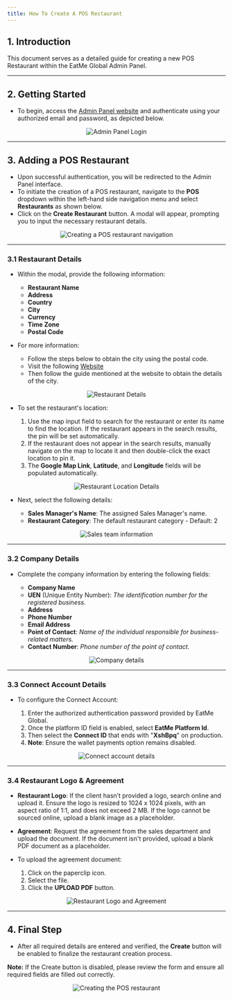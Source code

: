 ```yaml
---
title: How To Create A POS Restaurant
---
```

## 1. Introduction

This document serves as a detailed guide for creating a new POS Restaurant within the EatMe Global Admin Panel.

- - -

## 2. Getting Started

* To begin, access the [Admin Panel website](https://admin.eatmeglobal.com/) and authenticate using your authorized email and password, as depicted below.

<center>

![Admin Panel Login](/img/admin-panel-login.png)

</center>

- - -

## 3. Adding a POS Restaurant

* Upon successful authentication, you will be redirected to the Admin Panel interface.
* To initiate the creation of a POS restaurant, navigate to the **POS** dropdown within the left-hand side navigation menu and select **Restaurants** as shown below.
* Click on the **Create Restaurant** button. A modal will appear, prompting you to input the necessary restaurant details.

<center>

![Creating a POS restaurant navigation](/img/creating-a-pos-restaurant-navigation.png)

</center>

- - -

### 3.1 Restaurant Details

* Within the modal, provide the following information:

  * **Restaurant Name**
  * **Address**
  * **Country**
  * **City**
  * **Currency**
  * **Time Zone**
  * **Postal Code**
* For more information:

  * Follow the steps below to obtain the city using the postal code.
  * Visit the following [Website](https://www.mingproperty.sg/singapore-district-code/)
  * Then follow the guide mentioned at the website to obtain the details of the city.

<center>

![Restaurant Details](/img/restaurant-details-pos.png)

</center>

* To set the restaurant's location:

  1. Use the map input field to search for the restaurant or enter its name to find the location. If the restaurant appears in the search results, the pin will be set automatically.
  2. If the restaurant does not appear in the search results, manually navigate on the map to locate it and then double-click the exact location to pin it.
  3. The **Google Map Link**, **Latitude**, and **Longitude** fields will be populated automatically.

<center>

![Restaurant Location Details](/img/restaurant-location-pos.png)

</center>

* Next, select the following details:

  * **Sales Manager's Name**: The assigned Sales Manager's name.
  * **Restaurant Category**: The default restaurant category - Default: 2

<center>

![Sales team information ](/img/sales-information-pos.png)

</center>

- - -

### 3.2 Company Details

* Complete the company information by entering the following fields:

  * **Company Name**
  * **UEN** (Unique Entity Number): *The identification number for the registered business.*
  * **Address**
  * **Phone Number**
  * **Email Address**
  * **Point of Contact**: *Name of the individual responsible for business-related matters.*
  * **Contact Number**: *Phone number of the point of contact.*

<center>

![Company details](/img/company-details-pos.png)

</center>

- - -

### 3.3 Connect Account Details

* To configure the Connect Account:

  1. Enter the authorized authentication password provided by EatMe Global.
  2. Once the platform ID field is enabled, select **EatMe Platform Id**.
  3. Then select the **Connect ID** that ends with "**XshBpq**" on production.
  4. **Note**: Ensure the wallet payments option remains disabled.

<center>

![Connect account details](/img/connect-account-details-pos.png)

</center>

- - -

### 3.4 Restaurant Logo & Agreement

* **Restaurant Logo**: If the client hasn’t provided a logo, search online and upload it. Ensure the logo is resized to 1024 x 1024 pixels, with an aspect ratio of 1:1, and does not exceed 2 MB. If the logo cannot be sourced online, upload a blank image as a placeholder.
* **Agreement**: Request the agreement from the sales department and upload the document. If the document isn't provided, upload a blank PDF document as a placeholder.
* To upload the agreement document:

  1. Click on the paperclip icon.
  2. Select the file.
  3. Click the **UPLOAD PDF** button.

<center>

![Restaurant Logo and Agreement](/img/restaurant-logo-and-agreement-pos.png)

</center>

- - -

## 4. Final Step

* After all required details are entered and verified, the **Create** button will be enabled to finalize the restaurant creation process.

**Note:** If the Create button is disabled, please review the form and ensure all required fields are filled out correctly.

<center>

![Creating the POS restaurant](/img/creating-the-pos-restaurant.png)

</center>
